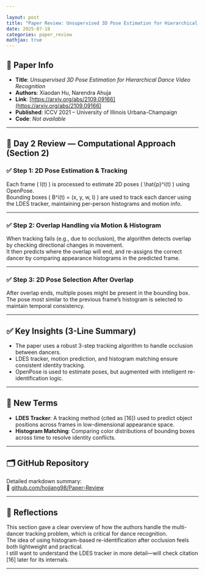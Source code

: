 ```yaml
---

layout: post  
title: "Paper Review: Unsupervised 3D Pose Estimation for Hierarchical Dance Video Recognition DAY 2"  
date: 2025-07-18  
categories: paper_review  
mathjax: true
---
```


## 📌 Paper Info

* **Title**: *Unsupervised 3D Pose Estimation for Hierarchical Dance Video Recognition*  
* **Authors**: Xiaodan Hu, Narendra Ahuja  
* **Link**: [https://arxiv.org/abs/2109.09166](https://arxiv.org/abs/2109.09166)  
* **Published**: ICCV 2021 – University of Illinois Urbana-Champaign  
* **Code**: *Not available*

---

## 🧠 Day 2 Review — Computational Approach (Section 2)

### ✅ Step 1: 2D Pose Estimation & Tracking

Each frame \( I(t) \) is processed to estimate 2D poses \( \hat{p}^i(t) \) using OpenPose.  
Bounding boxes \( B^i(t) = (x, y, w, l) \) are used to track each dancer using the LDES tracker, maintaining per-person histograms and motion info.

---

### ✅ Step 2: Overlap Handling via Motion & Histogram

When tracking fails (e.g., due to occlusion), the algorithm detects overlap by checking directional changes in movement.  
It then predicts where the overlap will end, and re-assigns the correct dancer by comparing appearance histograms in the predicted frame.

---

### ✅ Step 3: 2D Pose Selection After Overlap

After overlap ends, multiple poses might be present in the bounding box.  
The pose most similar to the previous frame’s histogram is selected to maintain temporal consistency.

---

## ✅ Key Insights (3-Line Summary)

* The paper uses a robust 3-step tracking algorithm to handle occlusion between dancers.
* LDES tracker, motion prediction, and histogram matching ensure consistent identity tracking.
* OpenPose is used to estimate poses, but augmented with intelligent re-identification logic.

---

## 📘 New Terms

* **LDES Tracker**: A tracking method (cited as [16]) used to predict object positions across frames in low-dimensional appearance space.
* **Histogram Matching**: Comparing color distributions of bounding boxes across time to resolve identity conflicts.

---

## 🗂 GitHub Repository

Detailed markdown summary:  
🔗 [github.com/hojjang98/Paper-Review](https://github.com/hojjang98/Paper-Review)

---

## 💭 Reflections

This section gave a clear overview of how the authors handle the multi-dancer tracking problem, which is critical for dance recognition.  
The idea of using histogram-based re-identification after occlusion feels both lightweight and practical.  
I still want to understand the LDES tracker in more detail—will check citation [16] later for its internals.

---
